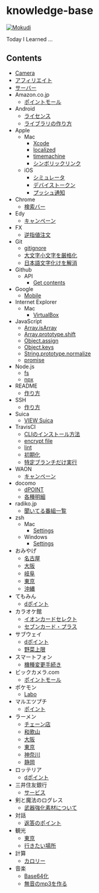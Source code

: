 # knowledge-base
[![Mokudi](https://github.com/tanjo/knowledge-base/actions/workflows/master.yml/badge.svg?branch=master)](https://github.com/tanjo/knowledge-base/actions/workflows/master.yml)

Today I Learned …

## Contents

- [Camera](Camera.md)
- [アフィリエイト](アフィリエイト.md)
- [サーバー](サーバー.md)
- Amazon.co.jp
  - [ポイントモール](Amazon.co.jp/ポイントモール.md)
- Android
  - [ライセンス](Android/ライセンス.md)
  - [ライブラリの作り方](Android/ライブラリの作り方.md)
- Apple
  - Mac
    - [Xcode](Apple/Mac/Xcode.md)
    - [localized](Apple/Mac/localized.md)
    - [timemachine](Apple/Mac/timemachine.md)
    - [シンボリックリンク](Apple/Mac/シンボリックリンク.md)
  - iOS
    - [シミュレータ](Apple/iOS/シミュレータ.md)
    - [デバイストークン](Apple/iOS/デバイストークン.md)
    - [プッシュ通知](Apple/iOS/プッシュ通知.md)
- Chrome
  - [検索バー](Chrome/検索バー.md)
- Edy
  - [キャンペーン](Edy/キャンペーン.md)
- FX
  - [逆指値注文](FX/逆指値注文.md)
- Git
  - [gitignore](Git/gitignore.md)
  - [大文字小文字を厳格化](Git/大文字小文字を厳格化.md)
  - [日本語文字化けを解消](Git/日本語文字化けを解消.md)
- Github
  - API
    - [Get contents](Github/API/Get%20contents.md)
- Google
  - [Mobile](Google/Mobile.md)
- Internet Explorer
  - Mac
    - [VirtualBox](Internet%20Explorer/Mac/VirtualBox.md)
- JavaScript
  - [Array.isArray](JavaScript/Array.isArray.md)
  - [Array.prototype.shift](JavaScript/Array.prototype.shift.md)
  - [Object.assign](JavaScript/Object.assign.md)
  - [Object.keys](JavaScript/Object.keys.md)
  - [String.prototype.normalize](JavaScript/String.prototype.normalize.md)
  - [promise](JavaScript/promise.md)
- Node.js
  - [fs](Node.js/fs.md)
  - [npx](Node.js/npx.md)
- README
  - [作り方](README/作り方.md)
- SSH
  - [作り方](SSH/作り方.md)
- Suica
  - [VIEW Suica](Suica/VIEW%20Suica.md)
- TravisCI
  - [CLIのインストール方法](TravisCI/CLIのインストール方法.md)
  - [encrypt file](TravisCI/encrypt%20file.md)
  - [lint](TravisCI/lint.md)
  - [初期化](TravisCI/初期化.md)
  - [特定ブランチだけ実行](TravisCI/特定ブランチだけ実行.md)
- WAON
  - [キャンペーン](WAON/キャンペーン.md)
- docomo
  - [dPOINT](docomo/dPOINT.md)
  - [各種明細](docomo/各種明細.md)
- radiko.jp
  - [聞いてる番組一覧](radiko.jp/聞いてる番組一覧.md)
- zsh
  - Mac
    - [Settings](zsh/Mac/Settings.md)
  - Windows
    - [Settings](zsh/Windows/Settings.md)
- おみやげ
  - [名古屋](おみやげ/名古屋.md)
  - [大阪](おみやげ/大阪.md)
  - [岐阜](おみやげ/岐阜.md)
  - [東京](おみやげ/東京.md)
  - [沖縄](おみやげ/沖縄.md)
- てもみん
  - [dポイント](てもみん/dポイント.md)
- カラオケ館
  - [イオンカードセレクト](カラオケ館/イオンカードセレクト.md)
  - [セブンカード・プラス](カラオケ館/セブンカード・プラス.md)
- サブウェイ
  - [dポイント](サブウェイ/dポイント.md)
  - [野菜上限](サブウェイ/野菜上限.md)
- スマートフォン
  - [機種変更手続き](スマートフォン/機種変更手続き.md)
- ビックカメラ.com
  - [ポイントモール](ビックカメラ.com/ポイントモール.md)
- ポケモン
  - [Labo](ポケモン/Labo.md)
- マルエツプチ
  - [ポイント](マルエツプチ/ポイント.md)
- ラーメン
  - [チェーン店](ラーメン/チェーン店.md)
  - [和歌山](ラーメン/和歌山.md)
  - [大阪](ラーメン/大阪.md)
  - [東京](ラーメン/東京.md)
  - [神奈川](ラーメン/神奈川.md)
  - [静岡](ラーメン/静岡.md)
- ロッテリア
  - [dポイント](ロッテリア/dポイント.md)
- 三井住友銀行
  - [サービス](三井住友銀行/サービス.md)
- 剣と魔法のログレス
  - [武器強化素材について](剣と魔法のログレス/武器強化素材について.md)
- 対話
  - [返答のポイント](対話/返答のポイント.md)
- 観光
  - [東京](観光/東京.md)
  - [行きたい場所](観光/行きたい場所.md)
- 計算
  - [カロリー](計算/カロリー.md)
- 音楽
  - [Base64化](音楽/Base64化.md)
  - [無音のmp3を作る](音楽/無音のmp3を作る.md)